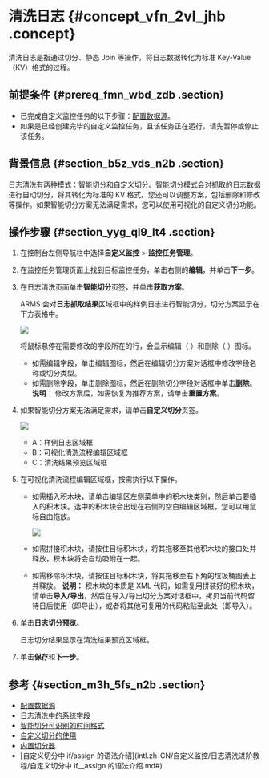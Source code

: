 # 清洗日志 {#concept_vfn_2vl_jhb .concept}

清洗日志是指通过切分、静态 Join 等操作，将日志数据转化为标准 Key-Value（KV）格式的过程。

## 前提条件 {#prereq_fmn_wbd_zdb .section}

-   已完成自定义监控任务的以下步骤：[配置数据源](intl.zh-CN/自定义监控/创建监控任务/配置数据源.md#)。
-   如果是已经创建完毕的自定义监控任务，且该任务正在运行，请先暂停或停止该任务。

## 背景信息 {#section_b5z_vds_n2b .section}

日志清洗有两种模式：智能切分和自定义切分。智能切分模式会对抓取的日志数据进行自动切分，将其转化为标准的 KV 格式。您还可以调整方案，包括删除和修改等操作。如果智能切分方案无法满足需求，您可以使用可视化的自定义切分功能。

## 操作步骤 {#section_yyg_ql9_lt4 .section}

1.  在控制台左侧导航栏中选择**自定义监控** \> **监控任务管理**。

2.  在监控任务管理页面上找到目标监控任务，单击右侧的**编辑**，并单击**下一步**。

3.  在日志清洗页面单击**智能切分**页签，并单击**获取方案**。

    ARMS 会对**日志抓取结果**区域框中的样例日志进行智能切分，切分方案显示在下方表格中。

    ![](http://static-aliyun-doc.oss-cn-hangzhou.aliyuncs.com/assets/img/152303/156799440243751_zh-CN.png)

    将鼠标悬停在需要修改的字段所在的行，会显示编辑（ ）和删除（ ）图标。

    -   如需编辑字段，单击编辑图标，然后在编辑切分方案对话框中修改字段名称或切分类型。
    -   如需删除字段，单击删除图标，然后在删除切分字段对话框中单击**删除**。
    **说明：** 修改方案后，如需恢复为推荐方案，请单击**重置方案**。

4.  如果智能切分方案无法满足需求，请单击**自定义切分**页签。

    ![](http://static-aliyun-doc.oss-cn-hangzhou.aliyuncs.com/assets/img/152303/156799440343752_zh-CN.png)

    -   A：样例日志区域框
    -   B：可视化清洗流程编辑区域框
    -   C：清洗结果预览区域框
5.  在可视化清洗流程编辑区域框，按需执行以下操作。

    -   如需插入积木块，请单击编辑区左侧菜单中的积木块类别，然后单击要插入的积木块。选中的积木块会出现在右侧的空白编辑区域框，您可以用鼠标自由拖放。

        ![](http://static-aliyun-doc.oss-cn-hangzhou.aliyuncs.com/assets/img/152303/156799440343758_zh-CN.png)

    -   如需拼接积木块，请按住目标积木块，将其拖移至其他积木块的接口处并释放，积木块将会自动吸附在一起。
    -   如需移除积木块，请按住目标积木块，将其拖移至右下角的垃圾桶图表上并释放。
    **说明：** 积木块的本质是 XML 代码，如需复用拼装好的积木块，请单击**导入/导出**，然后在导入/导出切分方案对话框中，拷贝当前代码留待日后使用（即导出），或者将其他可复用的代码粘贴至此处（即导入）。

6.  单击**日志切分预览**。

    日志切分结果显示在清洗结果预览区域框。

7.  单击**保存**和**下一步**。


## 参考 {#section_m3h_5fs_n2b .section}

-   [配置数据源](intl.zh-CN/自定义监控/创建监控任务/配置数据源.md#)
-   [日志清洗中的系统字段](intl.zh-CN/自定义监控/日志清洗进阶教程/日志清洗中的系统字段.md#)
-   [智能切分可识别的时间格式](intl.zh-CN/自定义监控/日志清洗进阶教程/智能切分可识别的时间格式.md#)
-   [自定义切分的使用](intl.zh-CN/自定义监控/日志清洗进阶教程/自定义切分的使用.md#)
-   [内置切分器](intl.zh-CN/自定义监控/日志清洗进阶教程/内置切分器.md#)
-   [自定义切分中 if/assign 的语法介绍](intl.zh-CN/自定义监控/日志清洗进阶教程/自定义切分中 if__assign 的语法介绍.md#)

